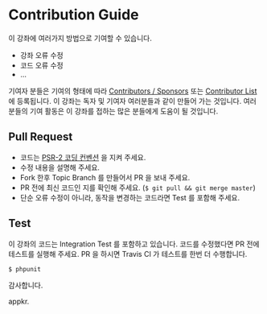 # Contribution Guide

이 강좌에 여러가지 방법으로 기여할 수 있습니다. 

-   강좌 오류 수정
-   코드 오류 수정
-   ...

기여자 분들은 기여의 형태에 따라 [Contributors / Sponsors](https://github.com/appkr/l5essential#contributors--sponsors) 또는 [Contributor List](https://github.com/appkr/l5essential/graphs/contributors) 에 등록됩니다. 이 강좌는 독자 및 기여자 여러분들과 같이 만들어 가는 것입니다. 여러 분들의 기여 활동은 이 강좌를 접하는 많은 분들에게 도움이 될 것입니다. 

## Pull Request

-   코드는 [PSR-2 코딩 컨벤션](http://www.php-fig.org/psr/psr-2/) 을 지켜 주세요.
-   수정 내용을 설명해 주세요.
-   Fork 한후 Topic Branch 를 만들어서 PR 을 보내 주세요.
-   PR 전에 최신 코드인 지를 확인해 주세요. (`$ git pull && git merge master`)
-   단순 오류 수정이 아니라, 동작을 변경하는 코드라면 Test 를 포함해 주세요.

## Test

이 강좌의 코드는 Integration Test 를 포함하고 있습니다. 코드를 수정했다면 PR 전에 테스트를 실행해 주세요. PR 을 하시면 Travis CI 가 테스트를 한번 더 수행합니다.

```sh
$ phpunit
```

감사합니다.

appkr.
   
   
